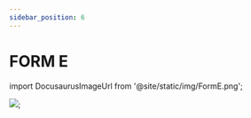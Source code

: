 ```yaml
---
sidebar_position: 6
---
```


# FORM E

import DocusaurusImageUrl from '@site/static/img/FormE.png';

<img src={DocusaurusImageUrl} />;

